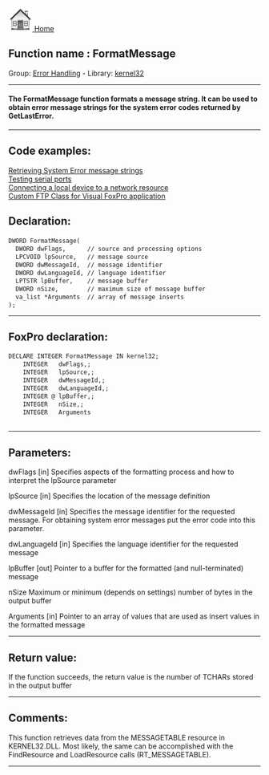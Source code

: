 [<img src="../../images/home.png"> Home ](https://github.com/VFPX/Win32API)  

## Function name : FormatMessage
Group: [Error Handling](../../functions_group.md#Error_Handling)  -  Library: [kernel32](../../../libraries.md#kernel32)  
***  


#### The FormatMessage function formats a message string. It can be used to obtain error message strings for the system error codes returned by GetLastError.
***  


## Code examples:
[Retrieving System Error message strings](../../samples/sample_056.md)  
[Testing serial ports](../../samples/sample_308.md)  
[Connecting a local device to a network resource](../../samples/sample_318.md)  
[Custom FTP Class for Visual FoxPro application](../../samples/sample_344.md)  

## Declaration:
```foxpro  
DWORD FormatMessage(
  DWORD dwFlags,      // source and processing options
  LPCVOID lpSource,   // message source
  DWORD dwMessageId,  // message identifier
  DWORD dwLanguageId, // language identifier
  LPTSTR lpBuffer,    // message buffer
  DWORD nSize,        // maximum size of message buffer
  va_list *Arguments  // array of message inserts
);  
```  
***  


## FoxPro declaration:
```foxpro  
DECLARE INTEGER FormatMessage IN kernel32;
	INTEGER   dwFlags,;
	INTEGER   lpSource,;
	INTEGER   dwMessageId,;
	INTEGER   dwLanguageId,;
	INTEGER @ lpBuffer,;
	INTEGER   nSize,;
	INTEGER   Arguments
  
```  
***  


## Parameters:
dwFlags 
[in] Specifies aspects of the formatting process and how to interpret the lpSource parameter

lpSource 
[in] Specifies the location of the message definition

dwMessageId 
[in] Specifies the message identifier for the requested message. For obtaining system error messages put the error code into this parameter.

dwLanguageId 
[in] Specifies the language identifier for the requested message

lpBuffer 
[out] Pointer to a buffer for the formatted (and null-terminated) message

nSize
Maximum or minimum (depends on settings) number of bytes in the output buffer

Arguments 
[in] Pointer to an array of values that are used as insert values in the formatted message
  
***  


## Return value:
If the function succeeds, the return value is the number of TCHARs stored in the output buffer  
***  


## Comments:
This function retrieves data from the MESSAGETABLE resource in KERNEL32.DLL. Most likely, the same can be accomplished with the FindResource and LoadResource calls (RT_MESSAGETABLE).  
  
***  

